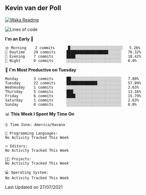 ## Kevin van der Poll

[![Waka Readme](https://github.com/kaypon/kaypon/actions/workflows/main.yml/badge.svg)](https://github.com/kaypon/kaypon/actions/workflows/main.yml)


<!--START_SECTION:waka-->
![Lines of code](https://img.shields.io/badge/From%20Hello%20World%20I%27ve%20Written-77909%20lines%20of%20code-blue)

**I'm an Early 🐤** 

```text
🌞 Morning    2 commits      █░░░░░░░░░░░░░░░░░░░░░░░░   5.26% 
🌆 Daytime    29 commits     ███████████████████░░░░░░   76.32% 
🌃 Evening    7 commits      ████░░░░░░░░░░░░░░░░░░░░░   18.42% 
🌙 Night      0 commits      ░░░░░░░░░░░░░░░░░░░░░░░░░   0.0%

```
📅 **I'm Most Productive on Tuesday** 

```text
Monday       3 commits      ██░░░░░░░░░░░░░░░░░░░░░░░   7.89% 
Tuesday      22 commits     ██████████████░░░░░░░░░░░   57.89% 
Wednesday    1 commits      ░░░░░░░░░░░░░░░░░░░░░░░░░   2.63% 
Thursday     5 commits      ███░░░░░░░░░░░░░░░░░░░░░░   13.16% 
Friday       6 commits      ████░░░░░░░░░░░░░░░░░░░░░   15.79% 
Saturday     1 commits      ░░░░░░░░░░░░░░░░░░░░░░░░░   2.63% 
Sunday       0 commits      ░░░░░░░░░░░░░░░░░░░░░░░░░   0.0%

```


📊 **This Week I Spent My Time On** 

```text
⌚︎ Time Zone: America/Havana

💬 Programming Languages: 
No Activity Tracked This Week

🔥 Editors: 
No Activity Tracked This Week

🐱‍💻 Projects: 
No Activity Tracked This Week

💻 Operating System: 
No Activity Tracked This Week

```


 Last Updated on 27/07/2021
<!--END_SECTION:waka-->
